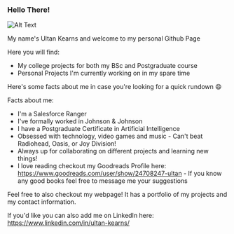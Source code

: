 ### Hello There!

![Alt Text](https://c.tenor.com/WuOwfnsLcfYAAAAS/star-wars-obi-wan-kenobi.gif)



<!--
**Ultan-Kearns/ultan-kearns** is a ✨ _special_ ✨ repository because its `README.md` (this file) appears on your GitHub profile.

Here are some ideas to get you started:

- 🔭 I’m currently working on ...
- 🌱 I’m currently learning ...
- 👯 I’m looking to collaborate on ...
- 🤔 I’m looking for help with ...
- 💬 Ask me about ...
- 📫 How to reach me: ...
- ⚡ Fun fact: ...
-->
My name's Ultan Kearns and welcome to my personal Github Page

Here you will find:

+ My college projects for both my BSc and Postgraduate course
+ Personal Projects I'm currently working on in my spare time

Here's some facts about me in case you're looking for a quick rundown :smile: 

Facts about me:

+ I'm a Salesforce Ranger
+ I've formally worked in Johnson & Johnson   
+ I have a Postgraduate Certificate in Artificial Intelligence
+ Obsessed with technology, video games and music - Can't beat Radiohead, Oasis, or Joy Division!
+ Always up for collaborating on different projects and learning new things!
+ I love reading checkout my Goodreads Profile here: https://www.goodreads.com/user/show/24708247-ultan - If you know any good books feel free to message me your suggestions

Feel free to also checkout my webpage! It has a portfolio of my projects and my contact information.

If you'd like you can also add me on LinkedIn here: https://www.linkedin.com/in/ultan-kearns/
